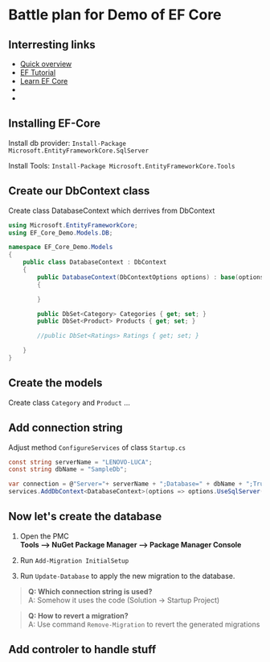# Battle plan for Demo of EF Core

## Interresting links
- [Quick overview](https://docs.microsoft.com/en-us/ef/core/)
- [EF Tutorial](http://www.entityframeworktutorial.net/efcore/entity-framework-core-tutorial.aspx)
- [Learn EF Core](https://www.learnentityframeworkcore.com/)
- []()
- []()



## Installing EF-Core 
Install db provider: `Install-Package Microsoft.EntityFrameworkCore.SqlServer`

Install Tools: `Install-Package Microsoft.EntityFrameworkCore.Tools`

## Create our DbContext class
Create class DatabaseContext which derrives from DbContext
```csharp
using Microsoft.EntityFrameworkCore;
using EF_Core_Demo.Models.DB;

namespace EF_Core_Demo.Models
{
    public class DatabaseContext : DbContext
    {
        public DatabaseContext(DbContextOptions options) : base(options)
        {

        }

        public DbSet<Category> Categories { get; set; }
        public DbSet<Product> Products { get; set; }

        //public DbSet<Ratings> Ratings { get; set; }

    }
}
```


## Create the models
Create class `Category` and `Product` ...


## Add connection string
Adjust method `ConfigureServices` of class `Startup.cs`
```csharp
const string serverName = "LENOVO-LUCA";
const string dbName = "SampleDb";

var connection = @"Server="+ serverName + ";Database=" + dbName + ";Trusted_Connection=True;ConnectRetryCount=0";
services.AddDbContext<DatabaseContext>(options => options.UseSqlServer(connection));
```


## Now let's create the database
1. Open the PMC <br>
    **Tools –> NuGet Package Manager –> Package Manager Console**

2. Run `Add-Migration InitialSetup`
3. Run `Update-Database` to apply the new migration to the database.

> **Q: Which connection string is used?** <br>
> A: Somehow it uses the code (Solution -> Startup Project)

>**Q: How to revert a migration?** <br>
> A: Use command `Remove-Migration` to revert the generated migrations


## Add controler to handle stuff
